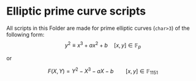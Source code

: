 # Elliptic prime curve scripts
[info]: <> (Scripts inside this folder are for prime elliptic curves of the form y^2=x^3+ax^2+b [ecc-point]+++)
All scripts in this Folder are made for prime elliptic curves (`char>3`) of the following form:
$$y^{2}\equiv x^{3}+ax^{2}+b\quad[x,y]\in \mathbb{F}_{p}$$


or


$$F(X,Y)=Y^2-X^3-aX-b\qquad[x,y]\in\mathbb{F}_{1151}$$
